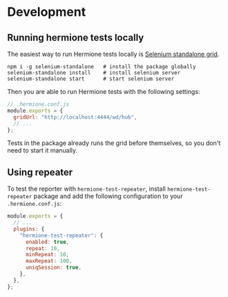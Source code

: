 # Development

## Running hermione tests locally

The easiest way to run Hermione tests locally is [Selenium standalone grid](https://www.npmjs.com/package/selenium-standalone).

```shell
npm i -g selenium-standalone   # install the package globally
selenium-standalone install    # install selenium server
selenium-standalone start      # start selenium server
```

Then you are able to run Hermione tests with the following settings:

```js
// .hermione.conf.js
module.exports = {
  gridUrl: "http://localhost:4444/wd/hub",
  // ...
};
```

Tests in the package already runs the grid before themselves, so you don't need to start it manually.

## Using repeater

To test the reporter with `hermione-test-repeater`, install `hermione-test-repeater` package and
add the following configuration to your `.hermione.conf.js`:

```js
module.exports = {
  // ...
  plugins: {
    "hermione-test-repeater": {
      enabled: true,
      repeat: 10,
      minRepeat: 10,
      maxRepeat: 100,
      uniqSession: true,
    },
  },
};
```
